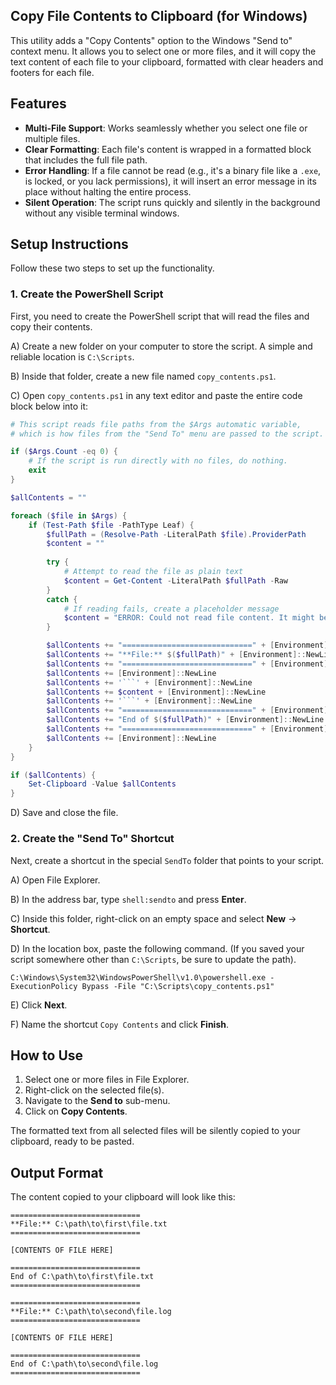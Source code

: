 ## Copy File Contents to Clipboard (for Windows)

This utility adds a "Copy Contents" option to the Windows "Send to" context menu. It allows you to select one or more files, and it will copy the text content of each file to your clipboard, formatted with clear headers and footers for each file.

## Features

-   **Multi-File Support**: Works seamlessly whether you select one file or multiple files.
-   **Clear Formatting**: Each file's content is wrapped in a formatted block that includes the full file path.
-   **Error Handling**: If a file cannot be read (e.g., it's a binary file like a `.exe`, is locked, or you lack permissions), it will insert an error message in its place without halting the entire process.
-   **Silent Operation**: The script runs quickly and silently in the background without any visible terminal windows.

## Setup Instructions

Follow these two steps to set up the functionality.

### 1. Create the PowerShell Script

First, you need to create the PowerShell script that will read the files and copy their contents.

A) Create a new folder on your computer to store the script. A simple and reliable location is `C:\Scripts`.

B) Inside that folder, create a new file named `copy_contents.ps1`.

C) Open `copy_contents.ps1` in any text editor and paste the entire code block below into it:

```powershell
# This script reads file paths from the $Args automatic variable,
# which is how files from the "Send To" menu are passed to the script.

if ($Args.Count -eq 0) {
    # If the script is run directly with no files, do nothing.
    exit
}

$allContents = ""

foreach ($file in $Args) {
    if (Test-Path $file -PathType Leaf) {
        $fullPath = (Resolve-Path -LiteralPath $file).ProviderPath
        $content = ""
        
        try {
            # Attempt to read the file as plain text
            $content = Get-Content -LiteralPath $fullPath -Raw
        }
        catch {
            # If reading fails, create a placeholder message
            $content = "ERROR: Could not read file content. It might be binary, locked, or an issue with permissions."
        }

        $allContents += "=============================" + [Environment]::NewLine
        $allContents += "**File:** $($fullPath)" + [Environment]::NewLine
        $allContents += "=============================" + [Environment]::NewLine
        $allContents += [Environment]::NewLine
        $allContents += '```' + [Environment]::NewLine
        $allContents += $content + [Environment]::NewLine
        $allContents += '```' + [Environment]::NewLine
        $allContents += "=============================" + [Environment]::NewLine
        $allContents += "End of $($fullPath)" + [Environment]::NewLine
        $allContents += "=============================" + [Environment]::NewLine
        $allContents += [Environment]::NewLine
    }
}

if ($allContents) {
    Set-Clipboard -Value $allContents
}
```

D) Save and close the file.

### 2. Create the "Send To" Shortcut

Next, create a shortcut in the special `SendTo` folder that points to your script.

A) Open File Explorer.

B) In the address bar, type `shell:sendto` and press **Enter**.



C) Inside this folder, right-click on an empty space and select **New** -> **Shortcut**.

D) In the location box, paste the following command. (If you saved your script somewhere other than `C:\Scripts`, be sure to update the path).

```
C:\Windows\System32\WindowsPowerShell\v1.0\powershell.exe -ExecutionPolicy Bypass -File "C:\Scripts\copy_contents.ps1"
```

E) Click **Next**.

F) Name the shortcut `Copy Contents` and click **Finish**.

## How to Use

1.  Select one or more files in File Explorer.
2.  Right-click on the selected file(s).
3.  Navigate to the **Send to** sub-menu.
4.  Click on **Copy Contents**.

The formatted text from all selected files will be silently copied to your clipboard, ready to be pasted.

## Output Format

The content copied to your clipboard will look like this:

```
=============================
**File:** C:\path\to\first\file.txt
=============================

[CONTENTS OF FILE HERE]

=============================
End of C:\path\to\first\file.txt
=============================

=============================
**File:** C:\path\to\second\file.log
=============================

[CONTENTS OF FILE HERE]

=============================
End of C:\path\to\second\file.log
=============================

```
